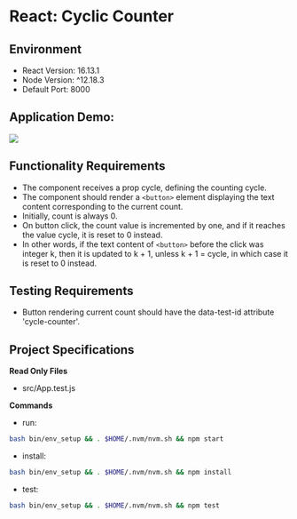 # React: Cyclic Counter

## Environment 

- React Version: 16.13.1
- Node Version: ^12.18.3
- Default Port: 8000

## Application Demo:

![](https://hrcdn.net/s3_pub/istreet-assets/gYOOlf-S6YsXje-lP3bYjQ/cyclic-counter.gif)

## Functionality Requirements

- The component receives a prop cycle, defining the counting cycle.
- The component should render a `<button>` element displaying the text content corresponding to the current count.
- Initially, count is always 0.
- On button click, the count value is incremented by one, and if it reaches the value cycle, it is reset to 0 instead.
- In other words, if the text content of `<button>` before the click was integer k, then it is updated to k + 1, unless k + 1 = cycle, in which case it is reset to 0 instead.

## Testing Requirements

- Button rendering current count should have the data-test-id attribute 'cycle-counter'.

## Project Specifications

**Read Only Files**
- src/App.test.js

**Commands**
- run: 
```bash
bash bin/env_setup && . $HOME/.nvm/nvm.sh && npm start
```
- install: 
```bash
bash bin/env_setup && . $HOME/.nvm/nvm.sh && npm install
```
- test: 
```bash
bash bin/env_setup && . $HOME/.nvm/nvm.sh && npm test
```